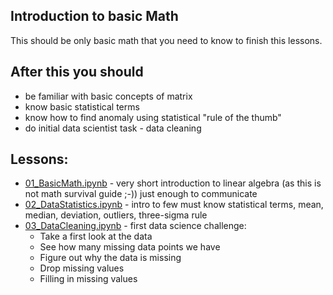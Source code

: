 Introduction to basic Math
--------------------------

This should be only basic math that you need to know to finish this lessons.

## After this you should

- be familiar with basic concepts of matrix 
- know basic statistical terms
- know how to find anomaly using statistical "rule of the thumb"
- do initial data scientist task - data cleaning


## Lessons:
- [01_BasicMath.ipynb](01_BasicMath.ipynb) - very short introduction to linear algebra (as this is not math survival guide ;-))  just enough to communicate
- [02_DataStatistics.ipynb](02_DataStatistics.ipynb) - intro to few must know statistical terms, mean, median, deviation, outliers, three-sigma rule
- [03_DataCleaning.ipynb](03_DataCleaning.ipynb) - first data science challenge:
    * Take a first look at the data
    * See how many missing data points we have
    * Figure out why the data is missing
    * Drop missing values
    * Filling in missing values
    
    
